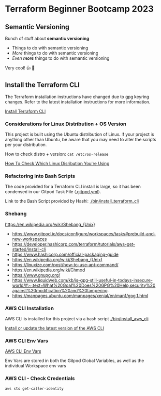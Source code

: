 # Terraform Beginner Bootcamp 2023

## Semantic Versioning

Bunch of stuff about **semantic versioning**

- Things to do with semantic versioning
- *More* things to do with semantic versioning
- *Even __more__* things to do with semantic versioning

Very cool! :thumbsup:
:shrug:

## Install the Terraform CLI

The Terraform installation instructions have changed due to gpg keyring changes. Refer to the latest installation instructions for more information.

[Install Terraform CLI](https://developer.hashicorp.com/terraform/tutorials/aws-get-started/install-cli)

### Considerations for Linux Distribution + OS Version

This project is built using the Ubuntu distribution of Linux. If your project is anything other than Ubuntu, be aware that you may need to alter the scripts per your distribution. 

How to check distro + version: ```cat /etc/os-release```

[How To Check Which Linux Disribution You're Using](https://www.tecmint.com/check-linux-os-version/#:~:text=The%20best%20way%20to%20determine,on%20almost%20all%20Linux%20systems)

### Refactoring into Bash Scripts

The code provided for a Terraform CLI install is large, so it has been condensed in our Gitpod Task File ([.gitpod.yml](.gitpod.yml)).

Link to the Bash Script provided by Hashi: [./bin/install_terraform_cli](./bin/install_terraform_cli)


### Shebang



https://en.wikipedia.org/wiki/Shebang_(Unix)

- https://www.gitpod.io/docs/configure/workspaces/tasks#prebuild-and-new-workspaces
- https://developer.hashicorp.com/terraform/tutorials/aws-get-started/install-cli
- https://www.hashicorp.com/official-packaging-guide
- https://en.wikipedia.org/wiki/Shebang_(Unix)
- https://linuxize.com/post/how-to-use-apt-command/
- https://en.wikipedia.org/wiki/Chmod
- https://www.gnupg.org/
- https://www.liquidweb.com/kb/is-gpg-still-useful-in-todays-insecure-world/#:~:text=What%20Goal%20Does%20GPG%20Help,security%20against%20modification%20and%20tampering.
- https://manpages.ubuntu.com/manpages/xenial/en/man1/gpg.1.html

### AWS CLI Installation

AWS CLI is installed for this project via a bash script [./bin/install_aws_cli](./bin/install_aws_cli)

[Install or update the latest version of the AWS CLI](https://docs.aws.amazon.com/cli/latest/userguide/getting-started-install.html)

### AWS CLI Env Vars

[AWS CLI Env Vars](https://docs.aws.amazon.com/cli/latest/userguide/cli-configure-envvars.html)

Env Vars are stored in both the Gitpod Global Variables, as well as the individual Workspace env vars

### AWS CLI - Check Credentials

```
aws sts get-caller-identity
```

